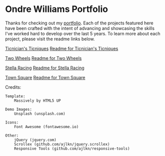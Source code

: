 # Ondre Williams Portfolio

Thanks for checking out my [portfolio](https://ondrewilliams.github.io/). Each of the projects featured here have been crafted with the intent of advancing and showcasing the skills I've worked hard to develop over the last 5 years. To learn more about each project, please visit the readme links below.

[Ticnician's Ticniques](http://ticnicians-ticniques.herokuapp.com/)
[Readme for Ticnician's Ticniques](https://github.com/OndreWilliams/Ticnicians-Ticniques#readme)

[Two Wheels](https://twowheels.herokuapp.com/)
[Readme for Two Wheels](https://github.com/OndreWilliams/Two-Wheels#readme)

[Stella Racing](https://stella-racing.herokuapp.com/)
[Readme for Stella Racing](https://github.com/JDBorges187/team-stella#readme)

[Town Square](http://town-square.herokuapp.com/)
[Readme for Town Square](https://github.com/OndreWilliams/TownSquare#readme)

Credits:

	Template: 
		Massively by HTML5 UP

	Demo Images:
		Unsplash (unsplash.com)

	Icons:
		Font Awesome (fontawesome.io)

	Other:
		jQuery (jquery.com)
		Scrollex (github.com/ajlkn/jquery.scrollex)
		Responsive Tools (github.com/ajlkn/responsive-tools)
